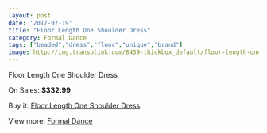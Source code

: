 ```yaml
---
layout: post
date: '2017-07-19'
title: "Floor Length One Shoulder Dress"
category: Formal Dance
tags: ["beaded","dress","floor","unique","brand"]
image: http://img.transblink.com/8459-thickbox_default/floor-length-one-shoulder-dress.jpg
---
```

Floor Length One Shoulder Dress

On Sales: **$332.99**
<a href="https://www.transblink.com/en/formal-dance/2780-floor-length-one-shoulder-dress.html"><amp-img layout="responsive" width="600" height="600" src="//img.transblink.com/8459-thickbox_default/floor-length-one-shoulder-dress.jpg" alt="Floor Length One Shoulder Dress 0" /></a>
<a href="https://www.transblink.com/en/formal-dance/2780-floor-length-one-shoulder-dress.html"><amp-img layout="responsive" width="600" height="600" src="//img.transblink.com/8460-thickbox_default/floor-length-one-shoulder-dress.jpg" alt="Floor Length One Shoulder Dress 1" /></a>

Buy it: [Floor Length One Shoulder Dress](https://www.transblink.com/en/formal-dance/2780-floor-length-one-shoulder-dress.html "Floor Length One Shoulder Dress")

View more: [Formal Dance](https://www.transblink.com/en/6-formal-dance "Formal Dance")